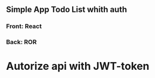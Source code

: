 ## Simple App Todo List whith auth

### Front: **React**
### Back: **ROR**

# Autorize api with JWT-token
